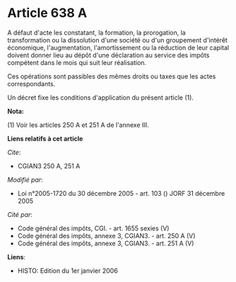 # Article 638 A

A défaut d'acte les constatant, la formation, la prorogation, la transformation ou la dissolution d'une société ou d'un
groupement d'intérêt économique, l'augmentation, l'amortissement ou la réduction de leur capital doivent donner lieu au dépôt
d'une déclaration au service des impôts compétent dans le mois qui suit leur réalisation.

Ces opérations sont passibles des mêmes droits ou taxes que les actes correspondants.

Un décret fixe les conditions d'application du présent article (1).

**Nota:**

(1) Voir les articles 250 A et 251 A de l'annexe III.

**Liens relatifs à cet article**

_Cite_:

  - CGIAN3 250 A, 251 A

_Modifié par_:

  - Loi n°2005-1720 du 30 décembre 2005 - art. 103 () JORF 31 décembre 2005

_Cité par_:

  - Code général des impôts, CGI. - art. 1655 sexies (V)
  - Code général des impôts, annexe 3, CGIAN3. - art. 250 A (V)
  - Code général des impôts, annexe 3, CGIAN3. - art. 251 A (V)

**Liens**:

  - HISTO: Edition du 1er janvier 2006
